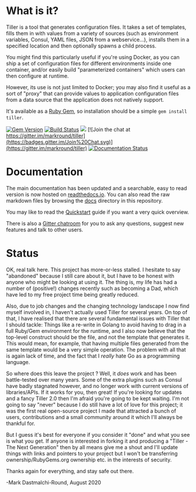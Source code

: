 # What is it?

Tiller is a tool that generates configuration files. It takes a set of templates, fills them in with values from a variety of sources (such as environment variables, Consul, YAML files, JSON from a webservice...), installs them in a specified location and then optionally spawns a child process.

You might find this particularly useful if you're using Docker, as you can ship a set of configuration files for different environments inside one container, and/or easily build "parameterized containers" which users can then configure at runtime. 

However, its use is not just limited to Docker; you may also find it useful as a sort of "proxy" that can provide values to application configuration files from a data source that the application does not natively support. 

It's available as a [Ruby Gem](https://rubygems.org/gems/tiller), so installation should be a simple `gem install tiller`.

[![Gem Version](https://badge.fury.io/rb/tiller.svg)](http://badge.fury.io/rb/tiller)
[![Build Status](https://travis-ci.org/markround/tiller.svg?branch=develop)](https://travis-ci.org/markround/tiller)
![](https://img.shields.io/gem/dt/tiller.svg)
 [![Join the chat at https://gitter.im/markround/tiller](https://badges.gitter.im/Join%20Chat.svg)](https://gitter.im/markround/tiller)
[![Documentation Status](https://img.shields.io/badge/docs-latest-brightgreen.svg?style=flat)](http://tiller.readthedocs.io/en/latest/)


# Documentation
The main documentation has been updated and a searchable, easy to read version is now hosted on [readthedocs.io](http://tiller.readthedocs.io/). You can also read the raw markdown files by browsing the [docs](docs/) directory in this repository.

You may like to read the [Quickstart](http://tiller.readthedocs.io/en/latest/quickstart/) guide if you want a very quick overview.

There is also a [Gitter chatroom](https://gitter.im/markround/tiller) for you to ask any questions, suggest new features and talk to other users.

# Status

OK, real talk here. This project has more-or-less stalled. I hesitate to say "abandoned" because I still care about it, but I have to be honest with anyone who might be looking at using it. The thing is, my life has had a number of (positive!) changes recently such as becoming a Dad, which have led to my free project time being greatly reduced. 

Also, due to job changes and the changing technology landscape I now find myself involved in, I haven't actually used Tiller for several years. On top of that, I have realised that there are several fundamental issues with Tiller that I should tackle: Things like a re-write in Golang to avoid having to drag in a full Ruby/Gem environment for the runtime, and I also now believe that the top-level construct should be the file, and not the template that generates it. This would mean, for example, that having multiple files generated from the same template would be a very simple operation. The problem with all that is again lack of time, and the fact that I _really_ hate Go as a programming language.

So where does this leave the project ? Well, it _does_ work and has been battle-tested over many years. Some of the extra plugins such as Consul have badly stagnated however, and no longer work with current versions of libraries/APIs. If it works for you, then great! If you're looking for updates and a fancy Tiller 2.0 then I'm afraid you're going to be kept waiting. I'm not going to say "never" because I do still have a lot of love for this project; it was the first real open-source project I made that attracted a bunch of users, contributions and a small community around it which I'll always be thankful for. 

But I guess it's best for everyone if you consider it "done" and what you see is what you get. If anyone is interested in forking it and producing a "Tiller - The Next Generation" then by all means give me a shout and I'll update things with links and pointers to your project but I won't be transferring ownership/RubyGems.org ownership etc. in the interests of security.

Thanks again for everything, and stay safe out there.

-Mark Dastmalchi-Round, August 2020